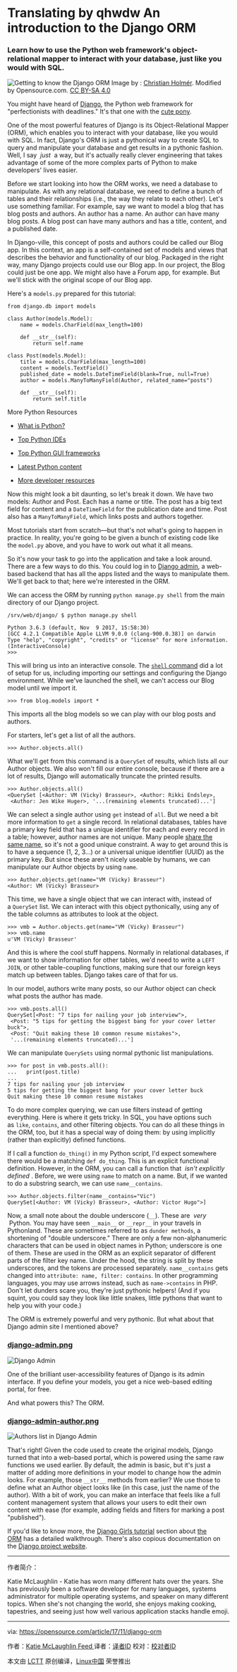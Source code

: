 Translating by qhwdw
An introduction to the Django ORM
============================================================

### Learn how to use the Python web framework's object-relational mapper to interact with your database, just like you would with SQL.


![Getting to know the Django ORM](https://opensource.com/sites/default/files/styles/image-full-size/public/lead-images/web-spider-frame-framework.png?itok=Rl2AG2Dc "Getting to know the Django ORM")
Image by : [Christian Holmér][10]. Modified by Opensource.com. [CC BY-SA 4.0][11]

You might have heard of [Django][12], the Python web framework for "perfectionists with deadlines." It's that one with the [cute pony][13].

One of the most powerful features of Django is its Object-Relational Mapper (ORM), which enables you to interact with your database, like you would with SQL. In fact, Django's ORM is just a pythonical way to create SQL to query and manipulate your database and get results in a pythonic fashion. Well, I say  _just_  a way, but it's actually really clever engineering that takes advantage of some of the more complex parts of Python to make developers' lives easier.

Before we start looking into how the ORM works, we need a database to manipulate. As with any relational database, we need to define a bunch of tables and their relationships (i.e., the way they relate to each other). Let's use something familiar. For example, say we want to model a blog that has blog posts and authors. An author has a name. An author can have many blog posts. A blog post can have many authors and has a title, content, and a published date.

In Django-ville, this concept of posts and authors could be called our Blog app. In this context, an app is a self-contained set of models and views that describes the behavior and functionality of our blog. Packaged in the right way, many Django projects could use our Blog app. In our project, the Blog could just be one app. We might also have a Forum app, for example. But we'll stick with the original scope of our Blog app.

Here's a `models.py` prepared for this tutorial:

```
from django.db import models

class Author(models.Model):
    name = models.CharField(max_length=100)

    def __str__(self):
        return self.name

class Post(models.Model):
    title = models.CharField(max_length=100)
    content = models.TextField()
    published_date = models.DateTimeField(blank=True, null=True)
    author = models.ManyToManyField(Author, related_name="posts")

    def __str__(self):
        return self.title
```

More Python Resources

*   [What is Python?][1]

*   [Top Python IDEs][2]

*   [Top Python GUI frameworks][3]

*   [Latest Python content][4]

*   [More developer resources][5]

Now this might look a bit daunting, so let's break it down. We have two models: Author and Post. Each has a name or title. The post has a big text field for content and a `DateTimeField` for the publication date and time. Post also has a `ManyToManyField`, which links posts and authors together.

Most tutorials start from scratch—but that's not what's going to happen in practice. In reality, you're going to be given a bunch of existing code like the `model.py` above, and you have to work out what it all means.

So it's now your task to go into the application and take a look around. There are a few ways to do this. You could log in to [Django admin][14], a web-based backend that has all the apps listed and the ways to manipulate them. We'll get back to that; here we're interested in the ORM.

We can access the ORM by running `python manage.py shell` from the main directory of our Django project.

```
/srv/web/django/ $ python manage.py shell

Python 3.6.3 (default, Nov  9 2017, 15:58:30)
[GCC 4.2.1 Compatible Apple LLVM 9.0.0 (clang-900.0.38)] on darwin
Type "help", "copyright", "credits" or "license" for more information.
(InteractiveConsole)
>>>
```

This will bring us into an interactive console. The [`shell` command][15] did a lot of setup for us, including importing our settings and configuring the Django environment. While we've launched the shell, we can't access our Blog model until we import it.

```
>>> from blog.models import *
```

This imports all the blog models so we can play with our blog posts and authors.

For starters, let's get a list of all the authors.

```
>>> Author.objects.all()
```

What we'll get from this command is a `QuerySet` of results, which lists all our Author objects. We also won't fill our entire console, because if there are a lot of results, Django will automatically truncate the printed results.

```
>>> Author.objects.all()
<QuerySet [<Author: VM (Vicky) Brasseur>, <Author: Rikki Endsley>,
 <Author: Jen Wike Huger>, '...(remaining elements truncated)...']
```

We can select a single author using `get` instead of `all`. But we need a bit more information to `get` a single record. In relational databases, tables have a primary key field that has a unique identifier for each and every record in a table; however, author names are not unique. Many people [share the same name][16], so it's not a good unique constraint. A way to get around this is to have a sequence (1, 2, 3...) or a universal unique identifier (UUID) as the primary key. But since these aren't nicely useable by humans, we can manipulate our Author objects by using `name`.

```
>>> Author.objects.get(name="VM (Vicky) Brasseur")
<Author: VM (Vicky) Brasseur>
```

This time, we have a single object that we can interact with, instead of a `QuerySet` list. We can interact with this object pythonically, using any of the table columns as attributes to look at the object.

```
>>> vmb = Author.objects.get(name="VM (Vicky) Brasseur")
>>> vmb.name
u'VM (Vicky) Brasseur'
```

And this is where the cool stuff happens. Normally in relational databases, if we want to show information for other tables, we'd need to write a `LEFT JOIN`, or other table-coupling functions, making sure that our foreign keys match up between tables. Django takes care of that for us.

In our model, authors write many posts, so our Author object can check what posts the author has made.

```
>>> vmb.posts.all()
QuerySet[<Post: "7 tips for nailing your job interview">,
 <Post: "5 tips for getting the biggest bang for your cover letter buck">,
 <Post: "Quit making these 10 common resume mistakes">,
 '...(remaining elements truncated)...']
```

We can manipulate `QuerySets` using normal pythonic list manipulations.

```
>>> for post in vmb.posts.all():
...   print(post.title)
...
7 tips for nailing your job interview
5 tips for getting the biggest bang for your cover letter buck
Quit making these 10 common resume mistakes
```

To do more complex querying, we can use filters instead of getting everything. Here is where it gets tricky. In SQL, you have options such as `like`, `contains`, and other filtering objects. You can do all these things in the ORM, too, but it has a special way of doing them: by using implicitly (rather than explicitly) defined functions.

If I call a function `do_thing()` in my Python script, I'd expect somewhere there would be a matching `def do_thing`. This is an explicit functional definition. However, in the ORM, you can call a function that  _isn't explicitly defined_ . Before, we were using `name` to match on a name. But, if we wanted to do a substring search, we can use `name__contains`.

```
>>> Author.objects.filter(name__contains="Vic")
QuerySet[<Author: VM (Vicky) Brasseur>, <Author: Victor Hugo">]
```

Now, a small note about the double underscore (`__`). These are  _very_  Python. You may have seen `__main__` or `__repr__` in your travels in Pythonland. These are sometimes referred to as `dunder methods`, a shortening of "double underscore." There are only a few non-alphanumeric characters that can be used in object names in Python; underscore is one of them. These are used in the ORM as an explicit separator of different parts of the filter key name. Under the hood, the string is split by these underscores, and the tokens are processed separately. `name__contains` gets changed into `attribute: name, filter: contains`. In other programming languages, you may use arrows instead, such as `name->contains` in PHP. Don't let dunders scare you, they're just pythonic helpers! (And if you squint, you could say they look like little snakes, little pythons that want to help you with your code.)

The ORM is extremely powerful and very pythonic. But what about that Django admin site I mentioned above?

### [django-admin.png][6]

![Django Admin](https://opensource.com/sites/default/files/u128651/django-admin.png "Django Admin")

One of the brilliant user-accessibility features of Django is its admin interface. If you define your models, you get a nice web-based editing portal, for free.

And what powers this? The ORM.

### [django-admin-author.png][7]

![Authors list in Django Admin](https://opensource.com/sites/default/files/u128651/django-admin-author.png "Authors list in Django Admin")

That's right! Given the code used to create the original models, Django turned that into a web-based portal, which is powered using the same raw functions we used earlier. By default, the admin is basic, but it's just a matter of adding more definitions in your model to change how the admin looks. For example, those `__str__` methods from earlier? We use those to define what an Author object looks like (in this case, just the name of the author). With a bit of work, you can make an interface that feels like a full content management system that allows your users to edit their own content with ease (for example, adding fields and filters for marking a post "published").

If you'd like to know more, the [Django Girls tutorial][17] section about [the ORM][18] has a detailed walkthrough. There's also copious documentation on the [Django project website][19].

--------------------------------------------------------------------------------

作者简介：

Katie McLaughlin - Katie has worn many different hats over the years. She has previously been a software developer for many languages, systems administrator for multiple operating systems, and speaker on many different topics. When she's not changing the world, she enjoys making cooking, tapestries, and seeing just how well various application stacks handle emoji.

------------------------

via: https://opensource.com/article/17/11/django-orm

作者：[Katie McLaughlin Feed ][a]
译者：[译者ID](https://github.com/译者ID)
校对：[校对者ID](https://github.com/校对者ID)

本文由 [LCTT](https://github.com/LCTT/TranslateProject) 原创编译，[Linux中国](https://linux.cn/) 荣誉推出

[a]:https://opensource.com/users/glasnt
[1]:https://opensource.com/resources/python?intcmp=7016000000127cYAAQ
[2]:https://opensource.com/resources/python/ides?intcmp=7016000000127cYAAQ
[3]:https://opensource.com/resources/python/gui-frameworks?intcmp=7016000000127cYAAQ
[4]:https://opensource.com/tags/python?intcmp=7016000000127cYAAQ
[5]:https://developers.redhat.com/?intcmp=7016000000127cYAAQ
[6]:https://opensource.com/file/377811
[7]:https://opensource.com/file/377816
[8]:https://opensource.com/article/17/11/django-orm?rate=iwO0q67yiUUPweMIMoyLbbYyhK5RTOOzEtyiNkJ0eBE
[9]:https://opensource.com/user/41661/feed
[10]:https://www.flickr.com/people/crsan/
[11]:https://creativecommons.org/licenses/by-sa/4.0/
[12]:https://www.djangoproject.com/
[13]:http://www.djangopony.com/
[14]:https://docs.djangoproject.com/en/1.11/ref/contrib/admin/
[15]:https://docs.djangoproject.com/en/1.11/ref/django-admin/#shell
[16]:https://2016.katieconf.xyz/
[17]:https://djangogirls.org/
[18]:https://tutorial.djangogirls.org/en/django_orm/
[19]:https://docs.djangoproject.com/en/1.11/topics/db/
[20]:https://opensource.com/users/glasnt
[21]:https://opensource.com/users/glasnt
[22]:https://opensource.com/article/17/11/django-orm#comments
